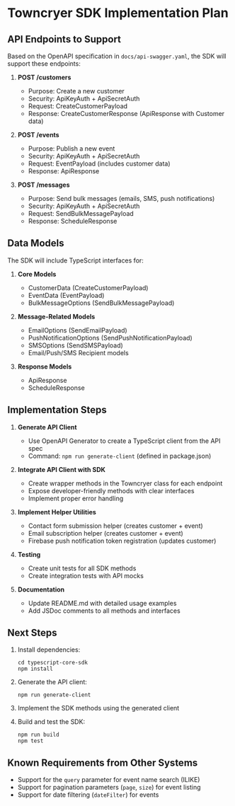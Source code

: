 # Towncryer SDK Implementation Plan

## API Endpoints to Support

Based on the OpenAPI specification in `docs/api-swagger.yaml`, the SDK will support these endpoints:

1. **POST /customers**
   - Purpose: Create a new customer
   - Security: ApiKeyAuth + ApiSecretAuth
   - Request: CreateCustomerPayload
   - Response: CreateCustomerResponse (ApiResponse with Customer data)

2. **POST /events**
   - Purpose: Publish a new event
   - Security: ApiKeyAuth + ApiSecretAuth
   - Request: EventPayload (includes customer data)
   - Response: ApiResponse

3. **POST /messages**
   - Purpose: Send bulk messages (emails, SMS, push notifications)
   - Security: ApiKeyAuth + ApiSecretAuth
   - Request: SendBulkMessagePayload
   - Response: ScheduleResponse

## Data Models

The SDK will include TypeScript interfaces for:

1. **Core Models**
   - CustomerData (CreateCustomerPayload)
   - EventData (EventPayload)
   - BulkMessageOptions (SendBulkMessagePayload)

2. **Message-Related Models**
   - EmailOptions (SendEmailPayload)
   - PushNotificationOptions (SendPushNotificationPayload)
   - SMSOptions (SendSMSPayload)
   - Email/Push/SMS Recipient models

3. **Response Models**
   - ApiResponse
   - ScheduleResponse

## Implementation Steps

1. **Generate API Client**
   - Use OpenAPI Generator to create a TypeScript client from the API spec
   - Command: `npm run generate-client` (defined in package.json)

2. **Integrate API Client with SDK**
   - Create wrapper methods in the Towncryer class for each endpoint
   - Expose developer-friendly methods with clear interfaces
   - Implement proper error handling

3. **Implement Helper Utilities**
   - Contact form submission helper (creates customer + event)
   - Email subscription helper (creates customer + event)
   - Firebase push notification token registration (updates customer)

4. **Testing**
   - Create unit tests for all SDK methods
   - Create integration tests with API mocks

5. **Documentation**
   - Update README.md with detailed usage examples
   - Add JSDoc comments to all methods and interfaces

## Next Steps

1. Install dependencies:
   ```
   cd typescript-core-sdk
   npm install
   ```

2. Generate the API client:
   ```
   npm run generate-client
   ```

3. Implement the SDK methods using the generated client

4. Build and test the SDK:
   ```
   npm run build
   npm test
   ```

## Known Requirements from Other Systems

- Support for the `query` parameter for event name search (ILIKE)
- Support for pagination parameters (`page`, `size`) for event listing
- Support for date filtering (`dateFilter`) for events
